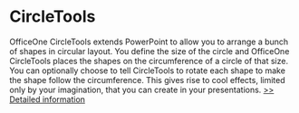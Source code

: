 # CircleTools
OfficeOne CircleTools extends PowerPoint to allow you to arrange a bunch of shapes in circular layout. You define the size of the circle and OfficeOne CircleTools places the shapes on the circumference of a circle of that size. You can optionally choose to tell CircleTools to rotate each shape to make the shape follow the circumference. This gives rise to cool effects, limited only by your imagination, that you can create in your presentations.
[>> Detailed information](https://secure.shareit.com/shareit/product.html?productid=300460203&affiliateid=200057808)
